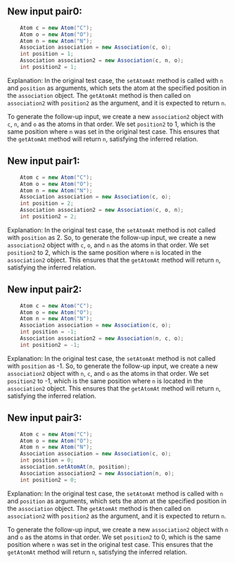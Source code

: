 ## New input pair0:
```java
    Atom c = new Atom("C");
    Atom o = new Atom("O");
    Atom n = new Atom("N");
    Association association = new Association(c, o);
    int position = 1;
    Association association2 = new Association(c, n, o);
    int position2 = 1;
```

Explanation: 
In the original test case, the `setAtomAt` method is called with `n` and `position` as arguments, which sets the atom at the specified position in the `association` object. The `getAtomAt` method is then called on `association2` with `position2` as the argument, and it is expected to return `n`. 

To generate the follow-up input, we create a new `association2` object with `c`, `n`, and `o` as the atoms in that order. We set `position2` to 1, which is the same position where `n` was set in the original test case. This ensures that the `getAtomAt` method will return `n`, satisfying the inferred relation.

## New input pair1:
```java
    Atom c = new Atom("C");
    Atom o = new Atom("O");
    Atom n = new Atom("N");
    Association association = new Association(c, o);
    int position = 2;
    Association association2 = new Association(c, o, n);
    int position2 = 2;
```

Explanation: 
In the original test case, the `setAtomAt` method is not called with `position` as 2. So, to generate the follow-up input, we create a new `association2` object with `c`, `o`, and `n` as the atoms in that order. We set `position2` to 2, which is the same position where `n` is located in the `association2` object. This ensures that the `getAtomAt` method will return `n`, satisfying the inferred relation.

## New input pair2:
```java
    Atom c = new Atom("C");
    Atom o = new Atom("O");
    Atom n = new Atom("N");
    Association association = new Association(c, o);
    int position = -1;
    Association association2 = new Association(n, c, o);
    int position2 = -1;
```

Explanation: 
In the original test case, the `setAtomAt` method is not called with `position` as -1. So, to generate the follow-up input, we create a new `association2` object with `n`, `c`, and `o` as the atoms in that order. We set `position2` to -1, which is the same position where `n` is located in the `association2` object. This ensures that the `getAtomAt` method will return `n`, satisfying the inferred relation.

## New input pair3:
```java
    Atom c = new Atom("C");
    Atom o = new Atom("O");
    Atom n = new Atom("N");
    Association association = new Association(c, o);
    int position = 0;
    association.setAtomAt(n, position);
    Association association2 = new Association(n, o);
    int position2 = 0;
```

Explanation: 
In the original test case, the `setAtomAt` method is called with `n` and `position` as arguments, which sets the atom at the specified position in the `association` object. The `getAtomAt` method is then called on `association2` with `position2` as the argument, and it is expected to return `n`. 

To generate the follow-up input, we create a new `association2` object with `n` and `o` as the atoms in that order. We set `position2` to 0, which is the same position where `n` was set in the original test case. This ensures that the `getAtomAt` method will return `n`, satisfying the inferred relation.